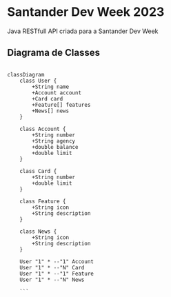 # Santander Dev Week 2023
Java RESTfull API criada para a Santander Dev Week

## Diagrama de Classes

```mermaid

classDiagram
    class User {
        +String name
        +Account account
        +Card card
        +Feature[] features
        +News[] news
    }

    class Account {
        +String number
        +String agency
        +double balance
        +double limit
    }

    class Card {
        +String number
        +double limit
    }

    class Feature {
        +String icon
        +String description
    }

    class News {
        +String icon
        +String description
    }

    User "1" * --"1" Account
    User "1" * --"N" Card
    User "1" * --"1" Feature
    User "1" * --"N" News

    ```
